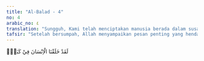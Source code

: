 ```yaml
---
title: "Al-Balad - 4"
no: 4
arabic_no: ٤
translation: "Sungguh, Kami telah menciptakan manusia berada dalam susah payah."
tafsir: "Setelah bersumpah, Allah menyampaikan pesan penting yang hendak dikemukakan-Nya yang karena itu Ia perlu terlebih dahulu bersumpah. Pesan itu adalah bahwa manusia terlahir dalam kesulitan. Maksudnya, manusia tidak bisa lagi hidup tanpa susah payah sebagaimana dialami oleh nenek moyang mereka, Adam dan Hawa, di surga, karena semuanya tersedia. Tetapi mereka harus hidup dengan terlebih dahulu bersusah payah: berusaha, mencari rezeki, mengatasi berbagai rintangan, dan sebagainya. Berdasarkan perjuangan itulah, Allah menilai manusia tersebut. Semakin besar perjuangan yang dilakukan manusia dan semakin besar manfaat yang diberikan hasil perjuangannya itu bagi umat manusia, semakin tinggi nilai manusia itu dalam pandangan Allah. Begitu pulalah Nabi Muhammad di kota ini, beliau perlu berjuang agar kebenaran menjadi nyata dan kebatilan menjadi sirna. Demikian pula seluruh manusia. Oleh karena itu, manusia mati seharusnya meninggalkan jasa."
---
```

لَقَدْ خَلَقْنَا الْاِنْسَانَ فِيْ كَبَدٍۗ